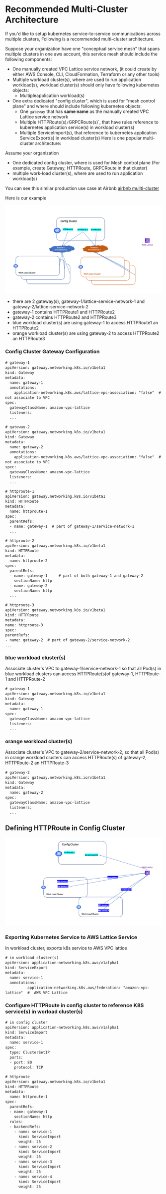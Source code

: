 # Recommended Multi-Cluster Architecture

If you'd like to setup kubernetes service-to-service communications across multiple clusters, Following is a recommended multi-cluster architecture.

Suppose your organization have one "conceptual service mesh" that spans multiple clusters in one aws account, this service mesh should include the following components:
- One manually created VPC Lattice service network, (it could create by either AWS Console, CLI, CloudFormation, Terraform or any other tools)
- Multiple workload cluster(s), where are used to run application workload(s), workload cluster(s) should only have following kubernetes objects:
  - Multipleapplication workload(s)
- One extra dedicated "config cluster", which is used for "mesh control plane" and where should include following kubernetes objects:
  - One `gateway` that has __same name__ as the manually created VPC Lattice service network
  - Multiple HTTPRoute(s)`/`GRPCRoute(s)`, that have rules reference to kubernetes application service(s) in workload cluster(s)
  - Multiple ServiceImport(s), that reference to kubernetes application ServiceExport(s) in workload cluster(s)
Here is one popular multi-cluster architecture:

Assume your organization 
* One dedicated config cluster, where is used for Mesh control plane (For example, create Gateway, HTTPRoute, GRPCRoute in that cluster)
* multiple work-load cluster(s), where are used to run application workload(s)


You can see this similar production use case at Airbnb [airbnb mullti-cluster](https://www.youtube.com/watch?v=1D8lg36ZNHs)

Here is our example

![Config Cluster and multiple workload cluster](images/multi-sn.png)

* there are 2 gateway(s), gateway-1/lattice-service-network-1 and gateway-2/lattice-service-network-2
* gateway-1 contains HTTPRoute1 and HTTPRoute2
* gateway-2 contains HTTPRoute2 and HTTPRoute3
* blue workload cluster(s) are using gateway-1 to access HTTPRoute1 an HTTPRoute2
* orange workload cluster(s) are using gateway-2 to access HTTPRoute2 an HTTPRoute3

###  Config Cluster Gateway Configuration

```
# gateway-1
apiVersion: gateway.networking.k8s.io/v1beta1
kind: Gateway
metadata:
  name: gateway-1
  annotations:
    application-networking.k8s.aws/lattice-vpc-association: "false"  # not associate to VPC
spec:
  gatewayClassName: amazon-vpc-lattice
  listeners:
  ...
```  

```
# gateway-2
apiVersion: gateway.networking.k8s.io/v1beta1
kind: Gateway
metadata:
  name: gateway-2
  annotations:
    application-networking.k8s.aws/lattice-vpc-association: "false"  # not associate to VPC
spec:
  gatewayClassName: amazon-vpc-lattice
  listeners:
  ...
```  

```
# httproute-1
apiVersion: gateway.networking.k8s.io/v1beta1
kind: HTTPRoute
metadata:
  name: httproute-1
spec:
  parentRefs:
  - name: gateway-1  # part of gateway-1/service-network-1
  ...
```  

```
# httproute-2
apiVersion: gateway.networking.k8s.io/v1beta1
kind: HTTPRoute
metadata:
  name: httproute-2
spec:
  parentRefs:
  - name: gateway-1     # part of both gateway-1 and gateway-2 
    sectionName: http
  - name: gateway-2
    sectionName: http
  ...    
  ```

  ```
# httproute-3
apiVersion: gateway.networking.k8s.io/v1beta1
kind: HTTPRoute
metadata:
  name: httproute-3
spec:
  parentRefs:
  - name: gateway-2  # part of gateway-2/service-network-2
  ...
```

### blue workload cluster(s)
Associate cluster's VPC to gateway-1/service-network-1 so that all Pod(s) in blue workload clusters can access HTTPRoute(s)of gateway-1, HTTPRoute-1 and HTTPRoute-2

```
# gateway-1
apiVersion: gateway.networking.k8s.io/v1beta1
kind: Gateway
metadata:
  name: gateway-1
spec:
  gatewayClassName: amazon-vpc-lattice
  listeners:
  ...
```  

### orange workload cluster(s)
Associate cluster's VPC to gateway-2/service-network-2, so that all Pod(s) in orange workload clusters can access HTTPRoute(s) of gateway-2, HTTPRoute-2 an HTTPRoute-3

```
# gateway-2
apiVersion: gateway.networking.k8s.io/v1beta1
kind: Gateway
metadata:
  name: gateway-2
spec:
  gatewayClassName: amazon-vpc-lattice
  listeners:
  ...
```  

## Defining HTTPRoute in Config Cluster

![ServiceImport](images/serviceimport.png)

### Exporting Kubernetes Service to AWS Lattice Service

In workload cluster, exports k8s service to AWS VPC lattice

```
# in workload cluster(s)
apiVersion: application-networking.k8s.aws/v1alpha1
kind: ServiceExport
metadata:
  name: service-1
  annotations:
          application-networking.k8s.aws/federation: "amazon-vpc-lattice"  #  AWS VPC Lattice
``` 

### Configure HTTPRoute in config cluster to reference K8S service(s) in worload cluster(s)

```
# in config cluster
apiVersion: application-networking.k8s.aws/v1alpha1
kind: ServiceImport
metadata:
  name: service-1
spec:
  type: ClusterSetIP
  ports:
  - port: 80
    protocol: TCP
```

```
# httproute 
apiVersion: gateway.networking.k8s.io/v1beta1
kind: HTTPRoute
metadata:
  name: httproute-1
spec:
  parentRefs:
  - name: gateway-1
    sectionName: http 
  rules:
  - backendRefs:  
    - name: service-1
      kind: ServiceImport
      weight: 25
    - name: service-2
      kind: ServiceImport
      weight: 25  
    - name: service-3
      kind: ServiceImport
      weight: 25
    - name: service-4
      kind: ServiceImport
      weight: 25    
```      












